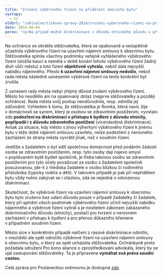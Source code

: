 ```yaml
---
title: "Zrušení výběrového řízení na přidělení obecního bytu"
vystupy:
  - tz
oldUrl: "/aktualne/tiskove-zpravy-2014/zruseni-vyberoveho-rizeni-na-prideleni-obecniho-bytu"
date: 2014-08-04
perex: "<p>Na případ možné diskriminace z důvodu etnického původu v přístupu k bydlení upozornila veřejná ochránkyně práv Poslaneckou sněmovnu v rámci zprávy o činnosti ve 2. čtvrtletí. Město bez odůvodnění zrušilo výběrové řízení na uzavření nájemní smlouvy k obecnímu bytu, které vyhrála romská žadatelka.</p>"
---
```


<!-- imported from the old website -->

<p>Na ochránce se obrátila stěžovatelka, která se opakovaně a neúspěšně účastnila výběrového řízení na uzavření nájemní smlouvy k obecnímu bytu. Stěžovatelka splnila všechny podmínky veřejně vyhlášeného výběrového řízení (složila kauci a neměla v době konání tohoto výběrového řízení žádný dluh vůči městu) a toto řízení <strong>objektivně vyhrála</strong>, neboť dala nejvyšší nabídku nájemného. Přesto <strong>k uzavření nájemní smlouvy nedošlo</strong>, neboť rada města následně usnesením výběrové řízení na tento konkrétní byt zrušila.</p><p>Z usnesení rady města nebyl zřejmý důvod zrušení výběrového řízení. Město ho nesdělilo ani na opakovaný dotaz (nejprve stěžovatelky a později ochránce). Rada města svůj postup neodůvodnila, resp. odmítla jej zdůvodnit. Vzhledem k tomu, že stěžovatelka je Romka, která navíc žije v domácnosti se synem, který je osobou se zdravotním postižením, vyvstalo zde <strong>podezření na diskriminaci v přístupu k bydlení z důvodu etnicity, popřípadě i z důvodu zdravotního postižení</strong> (vícenásobná diskriminace). Avšak za situace, kdy město s jinou výherkyní výběrového řízení k jinému bytu v téže době nájemní smlouvu uzavřelo, nelze podezření z nerovného zacházení ze strany města vyvrátit jinak, než v soudním řízení.</p><p>Jestliže s žadatelem o byt sdílí společnou domácnost před podáním žádosti osoba se zdravotním postižením, resp. tyto osoby dají najevo úmysl v poptávaném bytě bydlet společně, je třeba takovou osobu se zdravotním postižením pro tyto účely považovat za osobu s žadatelem společně posuzovanou, jde-li z hlediska žadatele o osobu blízkou či rodinného příslušníka (typicky rodiče a děti). V takovém případě je pak při nepřidělení bytu vždy nutno zabývat se i otázkou, zda se nejedná o odvozenou diskriminaci.</p><p>Skutečnost, že výběrové řízení na uzavření nájemní smlouvy k obecnímu bytu bylo zrušeno bez udání důvodu pouze v případě žadatelky či žadatele, který při splnění všech podmínek výběrového řízení učinil nejvyšší nabídku nájemného a výběrové řízení vyhrál a je nositelem zákonem zakázaného diskriminačního důvodu (etnicity), postačí pro tvrzení o nerovném zacházení v přístupu k bydlení a pro přenos důkazního břemene v případném soudním řízení.</p><p>Město sice v konkrétním případě nařčení z rasové diskriminace odmítlo, v mezidobí ale opět odročilo výběrové řízení na uzavření nájemní smlouvy k obecnímu bytu, o který se opět ucházela stěžovatelka. Ochránkyně proto požádala sdružení Pro bono aliance o zprostředkování advokáta, který by se ujal zastupování stěžovatelky. Ta je připravena <strong>vymáhat svá práva soudní cestou</strong>.</p><p>Celá zpráva pro Poslaneckou sněmovnu je dostupná <a href="https://www.ochrance.cz/zpravy-o-cinnosti/zpravy-pro-poslaneckou-snemovnu/" target="_blank">zde</a>.</p>
